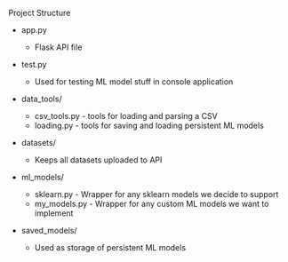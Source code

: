 Project Structure

- app.py
    - Flask API file

- test.py
    - Used for testing ML model stuff in console application

- data_tools/
    - csv_tools.py - tools for loading and parsing a CSV
    - loading.py - tools for saving and loading persistent ML models

- datasets/
    - Keeps all datasets uploaded to API

- ml_models/
    - sklearn.py - Wrapper for any sklearn models we decide to support
    - my_models.py - Wrapper for any custom ML models we want to implement

- saved_models/
    - Used as storage of persistent ML models

